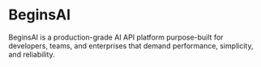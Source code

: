 # BeginsAI
BeginsAI is a production-grade AI API platform purpose-built for developers, teams, and enterprises that demand performance, simplicity, and reliability.
